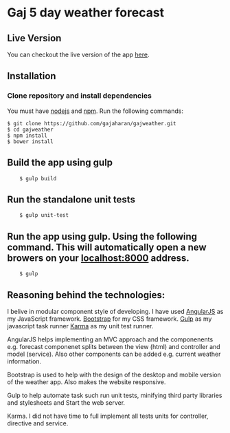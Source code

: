 # Gaj 5 day weather forecast

## Live Version

You can checkout the live version of the app [here](http://www.weather.gajaharan.com/index.html).


## Installation

### Clone repository and install dependencies
You must have [nodejs](https://nodejs.org/en/) and [npm](npmjs.com). Run the following commands:

```
$ git clone https://github.com/gajaharan/gajweather.git
$ cd gajweather
$ npm install
$ bower install
```

## Build the app using gulp
```
    $ gulp build
```

## Run the standalone unit tests
```
    $ gulp unit-test
```

## Run the app using gulp. Using the following command. This will automatically open a new browers on your [localhost:8000](http://localhost:8000) address.
```
    $ gulp
```

## Reasoning behind the technologies:
I belive in modular component style of developing. I have used 
[AngularJS](angularjs.org) as my JavaScript framework. 
[Bootstrap](http://getbootstrap.com/) for my CSS framework. 
[Gulp](www.gulpjs.com) as my javascript task runner
[Karma](https://karma-runner.github.io/0.13/index.html) as my unit test runner.

AngularJS helps implementing an MVC approach and the componenents e.g. forecast componenet splits between the view (html) and controller and model (service). Also other components can be added e.g. current weather information.

Bootstrap is used to help with the design of the desktop and mobile version of the weather app. Also makes the website responsive.

Gulp to help automate task such run unit tests, minifying third party libraries and stylesheets and Start the web server.

Karma. I did not have time to full implement all tests units for controller, directive and service.